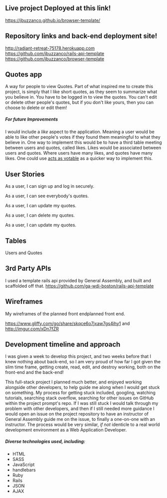 ## Live project Deployed at this link!
https://jbuzzanco.github.io/browser-template/

## Repository links and back-end deployment site!
http://radiant-retreat-75178.herokuapp.com
https://github.com/jbuzzanco/rails-api-template
https://github.com/jbuzzanco/browser-template

## Quotes app

A way for people to view Quotes. Part of what inspired me to create this project, is simply that I like short quotes, as
they seem to summarize what you believe in.
You have to be logged in to view the quotes. You can't edit or delete other people's quotes, but if you don't like
yours, then you can choose to delete or edit them!

##### For future Improvements
I would include a _like_ aspect to the application. Meaning a user would be able to like other people's votes if they found them meaningful to what they believe in.
One way to implement this would be to have a third table meeting between users and quotes, called likes. Likes would be associated between users and quotes. Where users have many likes, and quotes have many likes. One could use [acts as votable]( https://github.com/ryanto/acts_as_votable) as a quicker way to implement this.


## User Stories

As a user, I can sign up and log in securely.

As a user, I can see everybody's quotes.

As a user, I can update my quotes.

As a user, I can delete my quotes.

As a user, I can update my quotes.

## Tables
Users and Quotes

## 3rd Party APIs

I used a template rails api provided by General Assembly, and built and scaffolded off that.
https://github.com/ga-wdi-boston/rails-api-template

## Wireframes

My wireframes  of the planned front endplanned front end.

https://www.gliffy.com/go/share/skqce6o7jxaw7gs4ihy1
and
http://imgur.com/xDn7fZR


## Development timeline and approach

I was given a week to develop this project, and two weeks before that I knew nothing about back-end, so I am very proud of how far I got given the slim time frame, getting create, read, edit, and destroy working, both on the front-end and the back-end!

This full-stack project I planned much better, and enjoyed working alongside other developers, to help guide me along when I would get stuck on something. My process for getting stuck included, googling, watching tutorials, searching stack overflow, searching for other issues on GitHub within the project prompt's repo. If I was still stuck I would talk through my problem with other developers, and then if I still needed more guidance I would open an issue on the project repository to have an instructor of General Assembly guide me on the issue, to finally a one-on-one with an instructor. The process would be very similar, *if not* identicle to a real world development environment as a Web Application Developer.

##### Diverse technologies used, including:
- HTML
- SASS
- JavaScript
- handlebars
- Ruby
- Rails
- JSON
- AJAX
